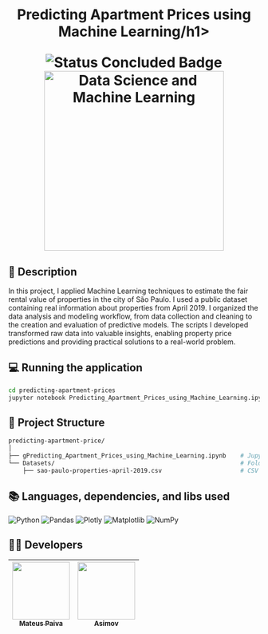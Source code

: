 <h1 align="center">Predicting Apartment Prices using Machine Learning/h1>

<p align="center">
  <img src="http://img.shields.io/static/v1?label=STATUS&message=CONCLUDED&color=GREEN&style=for-the-badge" alt="Status Concluded Badge">
  <br>
  <img height="360em" src="https://github.com/user-attachments/assets/c7d55adf-7f0f-4583-bc39-2ea92d196c3b" alt="Data Science and Machine Learning">
</p>

## 📂 Description
In this project, I applied Machine Learning techniques to estimate the fair rental value of properties in the city of São Paulo. I used a public dataset containing real information about properties from April 2019. I organized the data analysis and modeling workflow, from data collection and cleaning to the creation and evaluation of predictive models. The scripts I developed transformed raw data into valuable insights, enabling property price predictions and providing practical solutions to a real-world problem.

## 💻 Running the application 
```bash
cd predicting-apartment-prices
jupyter notebook Predicting_Apartment_Prices_using_Machine_Learning.ipynb
```

## 📝 Project Structure
```bash
predicting-apartment-price/
│
├── gPredicting_Apartment_Prices_using_Machine_Learning.ipynb    # Jupyter notebook for analyzing
└── Datasets/                                                    # Folder containing the datasets
    ├── sao-paulo-properties-april-2019.csv                      # CSV file
```

## 📚 Languages, dependencies, and libs used
<div style="display: inline_block">
   
  ![Python](https://img.shields.io/badge/python-3670A0?style=for-the-badge&logo=python&logoColor=ffdd54)
  ![Pandas](https://img.shields.io/badge/pandas-%23150458.svg?style=for-the-badge&logo=pandas&logoColor=white)
  ![Plotly](https://img.shields.io/badge/Plotly-%233F4F75.svg?style=for-the-badge&logo=plotly&logoColor=white)
  ![Matplotlib](https://img.shields.io/badge/Matplotlib-%23ffffff.svg?style=for-the-badge&logo=Matplotlib&logoColor=black)
  ![NumPy](https://img.shields.io/badge/numpy-%23013243.svg?style=for-the-badge&logo=numpy&logoColor=white)
  
</div>
          
## 🙋‍♂️ Developers
| [<img src="https://avatars.githubusercontent.com/u/106707389?s=400&u=c01ee84b19a35b975ac9634deb3baf48d681a4c5&v=4" width=115><br><sub>Mateus Paiva</sub>](https://github.com/mateusopaiva) | [<img src="https://github.com/mateusopaiva/calculadora/assets/106707389/79e6439c-2110-419b-bdaa-afec6404f65c" width=115><br><sub>Asimov</sub>](https://asimov.academy/)  |
| :---: | :---: |

